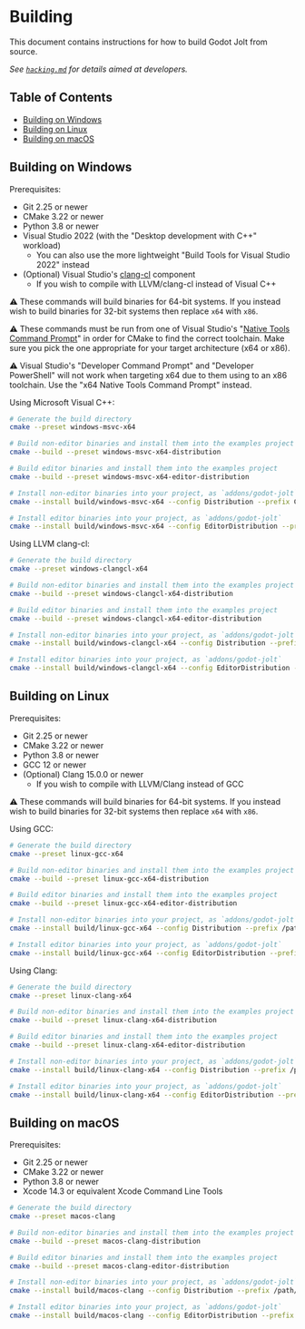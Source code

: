# Building

This document contains instructions for how to build Godot Jolt from source.

*See [`hacking.md`][hck] for details aimed at developers.*

## Table of Contents

- [Building on Windows](#building-on-windows)
- [Building on Linux](#building-on-linux)
- [Building on macOS](#building-on-macos)

## Building on Windows

Prerequisites:

- Git 2.25 or newer
- CMake 3.22 or newer
- Python 3.8 or newer
- Visual Studio 2022 (with the "Desktop development with C++" workload)
  - You can also use the more lightweight "Build Tools for Visual Studio 2022" instead
- (Optional) Visual Studio's [clang-cl][ccl] component
  - If you wish to compile with LLVM/clang-cl instead of Visual C++

⚠️ These commands will build binaries for 64-bit systems. If you instead wish to build binaries for
32-bit systems then replace `x64` with `x86`.

⚠️ These commands must be run from one of Visual Studio's "[Native Tools Command Prompt][cmd]" in
order for CMake to find the correct toolchain. Make sure you pick the one appropriate for your
target architecture (x64 or x86).

⚠️ Visual Studio's "Developer Command Prompt" and "Developer PowerShell" will not work when
targeting x64 due to them using to an x86 toolchain. Use the "x64 Native Tools Command Prompt"
instead.

Using Microsoft Visual C++:

```sh
# Generate the build directory
cmake --preset windows-msvc-x64

# Build non-editor binaries and install them into the examples project
cmake --build --preset windows-msvc-x64-distribution

# Build editor binaries and install them into the examples project
cmake --build --preset windows-msvc-x64-editor-distribution

# Install non-editor binaries into your project, as `addons/godot-jolt`
cmake --install build/windows-msvc-x64 --config Distribution --prefix C:/Path/To/Project

# Install editor binaries into your project, as `addons/godot-jolt`
cmake --install build/windows-msvc-x64 --config EditorDistribution --prefix C:/Path/To/Project
```

Using LLVM clang-cl:

```sh
# Generate the build directory
cmake --preset windows-clangcl-x64

# Build non-editor binaries and install them into the examples project
cmake --build --preset windows-clangcl-x64-distribution

# Build editor binaries and install them into the examples project
cmake --build --preset windows-clangcl-x64-editor-distribution

# Install non-editor binaries into your project, as `addons/godot-jolt`
cmake --install build/windows-clangcl-x64 --config Distribution --prefix C:/Path/To/Project

# Install editor binaries into your project, as `addons/godot-jolt`
cmake --install build/windows-clangcl-x64 --config EditorDistribution --prefix C:/Path/To/Project
```

## Building on Linux

Prerequisites:

- Git 2.25 or newer
- CMake 3.22 or newer
- Python 3.8 or newer
- GCC 12 or newer
- (Optional) Clang 15.0.0 or newer
  - If you wish to compile with LLVM/Clang instead of GCC

⚠️ These commands will build binaries for 64-bit systems. If you instead wish to build binaries for
32-bit systems then replace `x64` with `x86`.

Using GCC:

```sh
# Generate the build directory
cmake --preset linux-gcc-x64

# Build non-editor binaries and install them into the examples project
cmake --build --preset linux-gcc-x64-distribution

# Build editor binaries and install them into the examples project
cmake --build --preset linux-gcc-x64-editor-distribution

# Install non-editor binaries into your project, as `addons/godot-jolt`
cmake --install build/linux-gcc-x64 --config Distribution --prefix /path/to/project

# Install editor binaries into your project, as `addons/godot-jolt`
cmake --install build/linux-gcc-x64 --config EditorDistribution --prefix /path/to/project
```

Using Clang:

```sh
# Generate the build directory
cmake --preset linux-clang-x64

# Build non-editor binaries and install them into the examples project
cmake --build --preset linux-clang-x64-distribution

# Build editor binaries and install them into the examples project
cmake --build --preset linux-clang-x64-editor-distribution

# Install non-editor binaries into your project, as `addons/godot-jolt`
cmake --install build/linux-clang-x64 --config Distribution --prefix /path/to/project

# Install editor binaries into your project, as `addons/godot-jolt`
cmake --install build/linux-clang-x64 --config EditorDistribution --prefix /path/to/project
```

## Building on macOS

Prerequisites:

- Git 2.25 or newer
- CMake 3.22 or newer
- Python 3.8 or newer
- Xcode 14.3 or equivalent Xcode Command Line Tools

```sh
# Generate the build directory
cmake --preset macos-clang

# Build non-editor binaries and install them into the examples project
cmake --build --preset macos-clang-distribution

# Build editor binaries and install them into the examples project
cmake --build --preset macos-clang-editor-distribution

# Install non-editor binaries into your project, as `addons/godot-jolt`
cmake --install build/macos-clang --config Distribution --prefix /path/to/project

# Install editor binaries into your project, as `addons/godot-jolt`
cmake --install build/macos-clang --config EditorDistribution --prefix /path/to/project
```

[hck]: hacking.md
[ccl]: https://learn.microsoft.com/en-us/cpp/build/clang-support-msbuild
[cmd]: https://learn.microsoft.com/en-us/cpp/build/building-on-the-command-line
